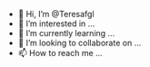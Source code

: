 - 👋 Hi, I’m @Teresafgl
- 👀 I’m interested in ...
- 🌱 I’m currently learning ...
- 💞️ I’m looking to collaborate on ...
- 📫 How to reach me ...

<!---
Teresafgl/Teresafgl is a ✨ special ✨ repository because its `README.md` (this file) appears on your GitHub profile.
You can click the Preview link to take a look at your changes.
--->
